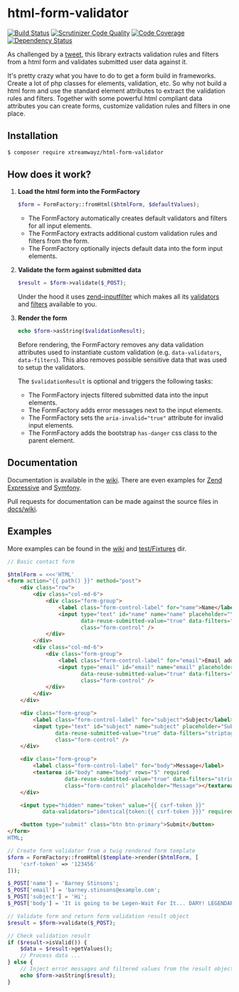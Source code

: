 # html-form-validator

[![Build Status](https://travis-ci.org/xtreamwayz/html-form-validator.svg?branch=master)](https://travis-ci.org/xtreamwayz/html-form-validator)
[![Scrutinizer Code Quality](https://scrutinizer-ci.com/g/xtreamwayz/html-form-validator/badges/quality-score.png?b=master)](https://scrutinizer-ci.com/g/xtreamwayz/html-form-validator/?branch=master)
[![Code Coverage](https://scrutinizer-ci.com/g/xtreamwayz/html-form-validator/badges/coverage.png?b=master)](https://scrutinizer-ci.com/g/xtreamwayz/html-form-validator/?branch=master)
[![Dependency Status](https://www.versioneye.com/user/projects/57547dd57757a0003bd4afdc/badge.svg?style=flat)](https://www.versioneye.com/user/projects/57547dd57757a0003bd4afdc)

As challenged by a [tweet](https://twitter.com/Ocramius/status/680817040429592576), this library extracts validation
rules and filters from a html form and validates submitted user data against it.

It's pretty crazy what you have to do to get a form build in frameworks. Create a lot of php classes for elements,
validation, etc. So why not build a html form and use the standard element attributes to extract the validation rules
and filters. Together with some powerful html compliant data attributes you can create forms, customize validation
rules and filters in one place.

## Installation

```bash
$ composer require xtreamwayz/html-form-validator
```

## How does it work?

1. **Load the html form into the FormFactory**

    ```php
    $form = FormFactory::fromHtml($htmlForm, $defaultValues);
    ```

    - The FormFactory automatically creates default validators and filters for all input elements.
    - The FormFactory extracts additional custom validation rules and filters from the form.
    - The FormFactory optionally injects default data into the form input elements.

2. **Validate the form against submitted data**

    ```php
    $result = $form->validate($_POST);
    ```

    Under the hood it uses [zend-inputfilter](https://github.com/zendframework/zend-inputfilter) which makes all its
    [validators](http://framework.zend.com/manual/current/en/modules/zend.validator.set.html) and
    [filters](http://framework.zend.com/manual/current/en/modules/zend.filter.set.html) available to you.

3. **Render the form**

    ```php
    echo $form->asString($validationResult);
    ```

    Before rendering, the FormFactory removes any data validation attributes used to instantiate custom validation
    (e.g. `data-validators`, `data-filters`). This also removes possible sensitive data that was used to setup
    the validators.

    The `$validationResult` is optional and triggers the following tasks:
    - The FormFactory injects filtered submitted data into the input elements.
    - The FormFactory adds error messages next to the input elements.
    - The FormFactory sets the `aria-invalid="true"` attribute for invalid input elements.
    - The FormFactory adds the bootstrap `has-danger` css class to the parent element.

## Documentation

Documentation is available in the [wiki](https://github.com/xtreamwayz/html-form-validator/wiki). There are even
examples for [Zend Expressive](https://github.com/xtreamwayz/html-form-validator/wiki/Example-Zend-Expressive-Action)
and [Symfony](https://github.com/xtreamwayz/html-form-validator/wiki/Example-Symfony-Action).

Pull requests for documentation can be made against the source files in [docs/wiki](docs/wiki).

## Examples

More examples can be found in the [wiki](https://github.com/xtreamwayz/html-form-validator/wiki) and
[test/Fixtures](https://github.com/xtreamwayz/html-form-validator/tree/master/test/Fixtures) dir.

```php
// Basic contact form

$htmlForm = <<<'HTML'
<form action="{{ path() }}" method="post">
    <div class="row">
        <div class="col-md-6">
            <div class="form-group">
                <label class="form-control-label" for="name">Name</label>
                <input type="text" id="name" name="name" placeholder="Your name" required
                       data-reuse-submitted-value="true" data-filters="striptags|stringtrim"
                       class="form-control" />
            </div>
        </div>
        <div class="col-md-6">
            <div class="form-group">
                <label class="form-control-label" for="email">Email address</label>
                <input type="email" id="email" name="email" placeholder="Your email address" required
                       data-reuse-submitted-value="true" data-filters="striptags|stringtrim"
                       class="form-control" />
            </div>
        </div>
    </div>

    <div class="form-group">
        <label class="form-control-label" for="subject">Subject</label>
        <input type="text" id="subject" name="subject" placeholder="Subject" required
               data-reuse-submitted-value="true" data-filters="striptags|stringtrim"
               class="form-control" />
    </div>

    <div class="form-group">
        <label class="form-control-label" for="body">Message</label>
        <textarea id="body" name="body" rows="5" required
                  data-reuse-submitted-value="true" data-filters="stringtrim"
                  class="form-control" placeholder="Message"></textarea>
    </div>

    <input type="hidden" name="token" value="{{ csrf-token }}"
           data-validators="identical{token:{{ csrf-token }}}" required />

    <button type="submit" class="btn btn-primary">Submit</button>
</form>
HTML;

// Create form validator from a twig rendered form template
$form = FormFactory::fromHtml($template->render($htmlForm, [
    'csrf-token' => '123456'
]));

$_POST['name'] = 'Barney Stinsons';
$_POST['email'] = 'barney.stinsons@example.com';
$_POST['subject'] = 'Hi';
$_POST['body'] = 'It is going to be Legen-Wait For It... DARY! LEGENDARY!';

// Validate form and return form validation result object
$result = $form->validate($_POST);

// Check validation result
if ($result->isValid()) {
    $data = $result->getValues();
    // Process data ...
} else {
    // Inject error messages and filtered values from the result object
    echo $form->asString($result);
}
```

